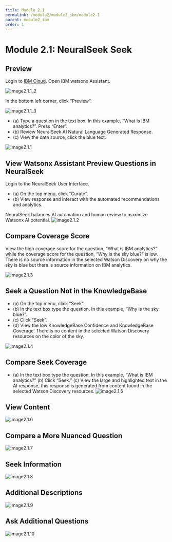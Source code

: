 ```yaml
---
title: Module 2.1
permalink: /module2/module2_ibm/module2-1
parent: module2_ibm
order: 1
---
```


# Module 2.1: NeuralSeek Seek

## Preview
Login to [IBM Cloud](https://cloud.ibm.com/login?cm_sp=ibmdev-_-developer-_-trial&_gl=1*1odtrhw*_ga*NTM2NzU0MTk0LjE2OTY1MjE4NDQ.*_ga_FYECCCS21D*MTY5Njg2NzU0Ni41LjEuMTY5Njg2ODg5OS4wLjAuMA..). Open IBM watsonx Assistant. 

![image2.1.1_2](images/image2.1.1_2.PNG)

In the bottom left corner, click “Preview”. 

![image2.1.1_3](images/image2.1.1_3.png)

* (a) Type a question in the text box. In this example, “What is IBM analytics?”.
Press “Enter”. 
* (b) Review NeuralSeek AI Natural Language Generated Response.
* (c) View the data source, click the blue text.

![image2.1.1](images/image2.1.1.png)

## View Watsonx Assistant Preview Questions in NeuralSeek
Login to the NeuralSeek User Interface. 
* (a) On the top menu, click “Curate”.
* (b) View response and interact with the automated recommendations and analytics.

NeuralSeek balances AI automation and human review to maximize Watsonx AI potential.
![image2.1.2](images/image2.1.2.png)

## Compare Coverage Score
View the high coverage score for the question, “What is IBM analytics?” while the coverage score for the question, “Why is the sky blue?” is low. 
There is no source information in the selected Watson Discovery on why the sky is blue but there is source information on IBM analytics.

![image2.1.3](images/image2.1.3.png)

## Seek a Question Not in the KnowledgeBase
* (a) On the top menu, click “Seek”.
* (b) In the text box type the question. In this example, “Why is the sky blue?”.
* (c) Click “Seek”.
* (d) View the low KnowledgeBase Confidence and KnowledgeBase Coverage. There is no content in the selected Watson Discovery resources on the color of the sky.
  
![image2.1.4](images/image2.1.4.png)

## Compare Seek Coverage
* (a) In the text box type the question. In this example, “What is IBM analytics?” (b) Click “Seek.” (c) View the large and highlighted text in the AI response, this response is generated from content found in the selected Watson Discovery resources.
![image2.1.5](images/image2.1.5.png)
## View Content
![image2.1.6](images/image2.1.6.png)
## Compare a More Nuanced Question
![image2.1.7](images/image2.1.7.png)
## Seek Information
![image2.1.8](images/image2.1.8.png)
## Additional Descriptions
![image2.1.9](images/image2.1.9.png)
## Ask Additional Questions
![image2.1.10](images/image2.1.10.png)
